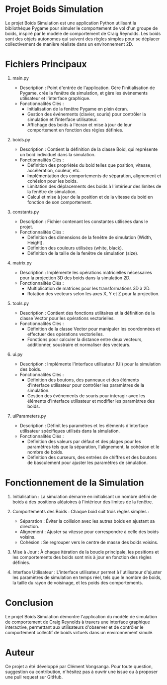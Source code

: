 # Projet Boids Simulation
Le projet Boids Simulation est une application Python utilisant la bibliothèque Pygame pour simuler le comportement de vol d'un groupe de boids, inspiré par le modèle de comportement de Craig Reynolds. Les boids sont des objets autonomes qui suivent des règles simples pour se déplacer collectivement de manière réaliste dans un environnement 2D.

# Fichiers Principaux
1. main.py
    - Description : Point d'entrée de l'application. Gère l'initialisation de Pygame, crée la fenêtre de simulation, et gère les événements utilisateur et l'interface graphique.
    - Fonctionnalités Clés :
        - Initialisation de la fenêtre Pygame en plein écran.
        - Gestion des événements (clavier, souris) pour contrôler la simulation et l'interface utilisateur.
        - Affichage des boids à l'écran et mise à jour de leur comportement en fonction des règles définies.

2. boids.py
    - Description : Contient la définition de la classe Boid, qui représente un boid individuel dans la simulation.
    - Fonctionnalités Clés :
        - Définition des propriétés du boid telles que position, vitesse, accélération, couleur, etc.
        - Implémentation des comportements de séparation, alignement et cohésion pour les boids.
        - Limitation des déplacements des boids à l'intérieur des limites de la fenêtre de simulation.
        - Calcul et mise à jour de la position et de la vitesse du boid en fonction de son comportement.

3. constants.py
    - Description : Fichier contenant les constantes utilisées dans le projet.
    - Fonctionnalités Clés :
        - Définition des dimensions de la fenêtre de simulation (Width, Height).
        - Définition des couleurs utilisées (white, black).
        - Définition de la taille de la fenêtre de simulation (size).

4. matrix.py
    - Description : Implémente les opérations matricielles nécessaires pour la projection 3D des boids dans la simulation 2D.
    - Fonctionnalités Clés :
        - Multiplication de matrices pour les transformations 3D à 2D.
        - Rotation des vecteurs selon les axes X, Y et Z pour la projection.

5. tools.py
    - Description : Contient des fonctions utilitaires et la définition de la classe Vector pour les opérations vectorielles.
    - Fonctionnalités Clés :
        - Définition de la classe Vector pour manipuler les coordonnées et effectuer des opérations vectorielles.
        - Fonctions pour calculer la distance entre deux vecteurs, additionner, soustraire et normaliser des vecteurs.

6. ui.py
    - Description : Implémente l'interface utilisateur (UI) pour la simulation des boids.
    - Fonctionnalités Clés :
        - Définition des boutons, des panneaux et des éléments d'interface utilisateur pour contrôler les paramètres de la simulation.
        - Gestion des événements de souris pour interagir avec les éléments d'interface utilisateur et modifier les paramètres des boids.

7. uiParameters.py
    - Description : Définit les paramètres et les éléments d'interface utilisateur spécifiques utilisés dans la simulation.
    - Fonctionnalités Clés :
        - Définition des valeurs par défaut et des plages pour les paramètres tels que la séparation, l'alignement, la cohésion et le nombre de boids.
        - Définition des curseurs, des entrées de chiffres et des boutons de basculement pour ajuster les paramètres de simulation.

# Fonctionnement de la Simulation
1. Initialisation : La simulation démarre en initialisant un nombre défini de boids à des positions aléatoires à l'intérieur des limites de la fenêtre.

2. Comportements des Boids : Chaque boid suit trois règles simples :
    - Séparation : Éviter la collision avec les autres boids en ajustant sa direction.
    - Alignement : Ajuster sa vitesse pour correspondre à celle des boids voisins.
    - Cohésion : Se regrouper vers le centre de masse des boids voisins.

3. Mise à Jour : À chaque itération de la boucle principale, les positions et les comportements des boids sont mis à jour en fonction des règles définies.

4. Interface Utilisateur : L'interface utilisateur permet à l'utilisateur d'ajuster les paramètres de simulation en temps réel, tels que le nombre de boids, la taille du rayon de voisinage, et les poids des comportements.

# Conclusion
Le projet Boids Simulation démontre l'application du modèle de simulation de comportement de Craig Reynolds à travers une interface graphique interactive, permettant aux utilisateurs d'observer et de contrôler le comportement collectif de boids virtuels dans un environnement simulé.

# Auteur
Ce projet a été développé par Clément Vongsanga. Pour toute question, suggestion ou contribution, n'hésitez pas à ouvrir une issue ou à proposer une pull request sur GitHub.
